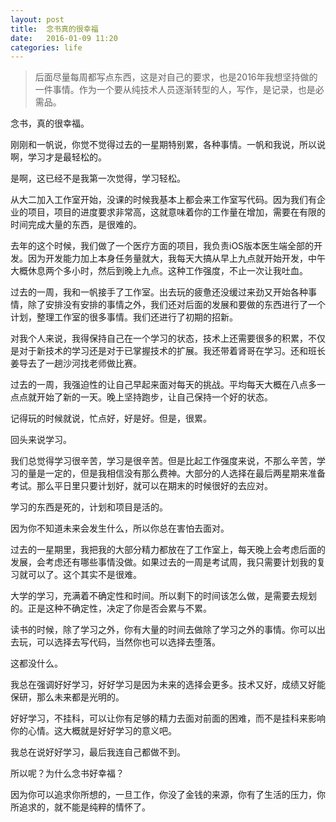 ```yaml
---
layout: post
title:  念书真的很幸福
date:   2016-01-09 11:20
categories: life
---
```


> 后面尽量每周都写点东西，这是对自己的要求，也是2016年我想坚持做的一件事情。作为一个要从纯技术人员逐渐转型的人，写作，是记录，也是必需品。

念书，真的很幸福。

刚刚和一帆说，你觉不觉得过去的一星期特别累，各种事情。一帆和我说，所以说啊，学习才是最轻松的。

是啊，这已经不是我第一次觉得，学习轻松。

从大二加入工作室开始，没课的时候我基本上都会来工作室写代码。因为我们有企业的项目，项目的进度要求非常高，这就意味着你的工作量在增加，需要在有限的时间完成大量的东西，是很难的。

去年的这个时候，我们做了一个医疗方面的项目，我负责iOS版本医生端全部的开发。因为开发能力加上本身任务量就大，我每天大搞从早上九点就开始开发，中午大概休息两个多小时，然后到晚上九点。这种工作强度，不止一次让我吐血。

过去的一周，我和一帆接手了工作室。出去玩的疲惫还没缓过来劲又开始各种事情，除了安排没有安排的事情之外，我们还对后面的发展和要做的东西进行了一个计划，整理工作室的很多事情。我们还进行了初期的招新。

对我个人来说，我得保持自己在一个学习的状态，技术上还需要很多的积累，不仅是对于新技术的学习还是对于已掌握技术的扩展。我还带着肾哥在学习。还和班长姜导去了一趟沙河找老师做比赛。

过去的一周，我强迫性的让自己早起来面对每天的挑战。平均每天大概在八点多一点点就开始了新的一天。晚上坚持跑步，让自己保持一个好的状态。

记得玩的时候就说，忙点好，好是好。但是，很累。

回头来说学习。

我们总觉得学习很辛苦，学习是很辛苦。但是比起工作强度来说，不那么辛苦，学习的量是一定的，但是我相信没有那么费神。大部分的人选择在最后两星期来准备考试。那么平日里只要计划好，就可以在期末的时候很好的去应对。

学习的东西是死的，计划和项目是活的。

因为你不知道未来会发生什么，所以你总在害怕去面对。

过去的一星期里，我把我的大部分精力都放在了工作室上，每天晚上会考虑后面的发展，会考虑还有哪些事情没做。如果过去的一周是考试周，我只需要计划我的复习就可以了。这个其实不是很难。

大学的学习，充满着不确定性和时间。所以剩下的时间该怎么做，是需要去规划的。正是这种不确定性，决定了你是否会累与不累。

读书的时候，除了学习之外，你有大量的时间去做除了学习之外的事情。你可以出去玩，可以选择去写代码，当然你也可以选择去堕落。

这都没什么。

我总在强调好好学习，好好学习是因为未来的选择会更多。技术又好，成绩又好能保研，那么未来都是光明的。

好好学习，不挂科，可以让你有足够的精力去面对前面的困难，而不是挂科来影响你的心情。这大概就是好好学习的意义吧。

我总在说好好学习，最后我连自己都做不到。

所以呢？为什么念书好幸福？

因为你可以追求你所想的，一旦工作，你没了金钱的来源，你有了生活的压力，你所追求的，就不能是纯粹的情怀了。